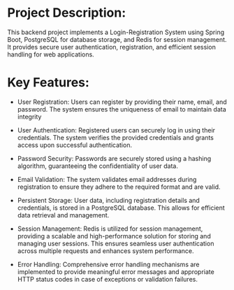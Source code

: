 # Project Description: 

This backend project implements a Login-Registration System using Spring Boot, PostgreSQL for database storage, and Redis for session management. It provides secure user authentication, registration, and efficient session handling for web applications.


# Key Features:

* User Registration: 
Users can register by providing their name, email, and password. The system ensures the uniqueness of email to maintain data integrity

* User Authentication: 
Registered users can securely log in using their credentials. The system verifies the provided credentials and grants access upon successful authentication.

* Password Security: 
Passwords are securely stored using a hashing algorithm, guaranteeing the confidentiality of user data.

* Email Validation: 
The system validates email addresses during registration to ensure they adhere to the required format and are valid.

* Persistent Storage: 
User data, including registration details and credentials, is stored in a PostgreSQL database. This allows for efficient data retrieval and management.

* Session Management: 
Redis is utilized for session management, providing a scalable and high-performance solution for storing and managing user sessions. This ensures seamless user authentication across multiple requests and enhances system performance.

* Error Handling: 
Comprehensive error handling mechanisms are implemented to provide meaningful error messages and appropriate HTTP status codes in case of exceptions or validation failures.

 

